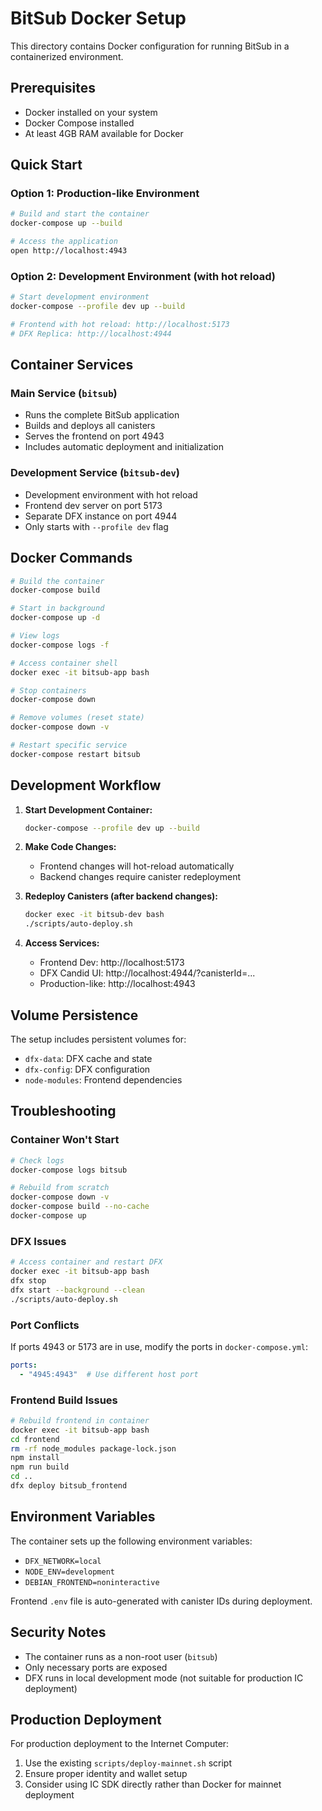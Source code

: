# BitSub Docker Setup

This directory contains Docker configuration for running BitSub in a containerized environment.

## Prerequisites

- Docker installed on your system
- Docker Compose installed
- At least 4GB RAM available for Docker

## Quick Start

### Option 1: Production-like Environment

```bash
# Build and start the container
docker-compose up --build

# Access the application
open http://localhost:4943
```

### Option 2: Development Environment (with hot reload)

```bash
# Start development environment
docker-compose --profile dev up --build

# Frontend with hot reload: http://localhost:5173
# DFX Replica: http://localhost:4944
```

## Container Services

### Main Service (`bitsub`)
- Runs the complete BitSub application
- Builds and deploys all canisters
- Serves the frontend on port 4943
- Includes automatic deployment and initialization

### Development Service (`bitsub-dev`)
- Development environment with hot reload
- Frontend dev server on port 5173
- Separate DFX instance on port 4944
- Only starts with `--profile dev` flag

## Docker Commands

```bash
# Build the container
docker-compose build

# Start in background
docker-compose up -d

# View logs
docker-compose logs -f

# Access container shell
docker exec -it bitsub-app bash

# Stop containers
docker-compose down

# Remove volumes (reset state)
docker-compose down -v

# Restart specific service
docker-compose restart bitsub
```

## Development Workflow

1. **Start Development Container:**
   ```bash
   docker-compose --profile dev up --build
   ```

2. **Make Code Changes:**
   - Frontend changes will hot-reload automatically
   - Backend changes require canister redeployment

3. **Redeploy Canisters (after backend changes):**
   ```bash
   docker exec -it bitsub-dev bash
   ./scripts/auto-deploy.sh
   ```

4. **Access Services:**
   - Frontend Dev: http://localhost:5173
   - DFX Candid UI: http://localhost:4944/?canisterId=...
   - Production-like: http://localhost:4943

## Volume Persistence

The setup includes persistent volumes for:
- `dfx-data`: DFX cache and state
- `dfx-config`: DFX configuration
- `node-modules`: Frontend dependencies

## Troubleshooting

### Container Won't Start
```bash
# Check logs
docker-compose logs bitsub

# Rebuild from scratch
docker-compose down -v
docker-compose build --no-cache
docker-compose up
```

### DFX Issues
```bash
# Access container and restart DFX
docker exec -it bitsub-app bash
dfx stop
dfx start --background --clean
./scripts/auto-deploy.sh
```

### Port Conflicts
If ports 4943 or 5173 are in use, modify the ports in `docker-compose.yml`:
```yaml
ports:
  - "4945:4943"  # Use different host port
```

### Frontend Build Issues
```bash
# Rebuild frontend in container
docker exec -it bitsub-app bash
cd frontend
rm -rf node_modules package-lock.json
npm install
npm run build
cd ..
dfx deploy bitsub_frontend
```

## Environment Variables

The container sets up the following environment variables:
- `DFX_NETWORK=local`
- `NODE_ENV=development`
- `DEBIAN_FRONTEND=noninteractive`

Frontend `.env` file is auto-generated with canister IDs during deployment.

## Security Notes

- The container runs as a non-root user (`bitsub`)
- Only necessary ports are exposed
- DFX runs in local development mode (not suitable for production IC deployment)

## Production Deployment

For production deployment to the Internet Computer:
1. Use the existing `scripts/deploy-mainnet.sh` script
2. Ensure proper identity and wallet setup
3. Consider using IC SDK directly rather than Docker for mainnet deployment